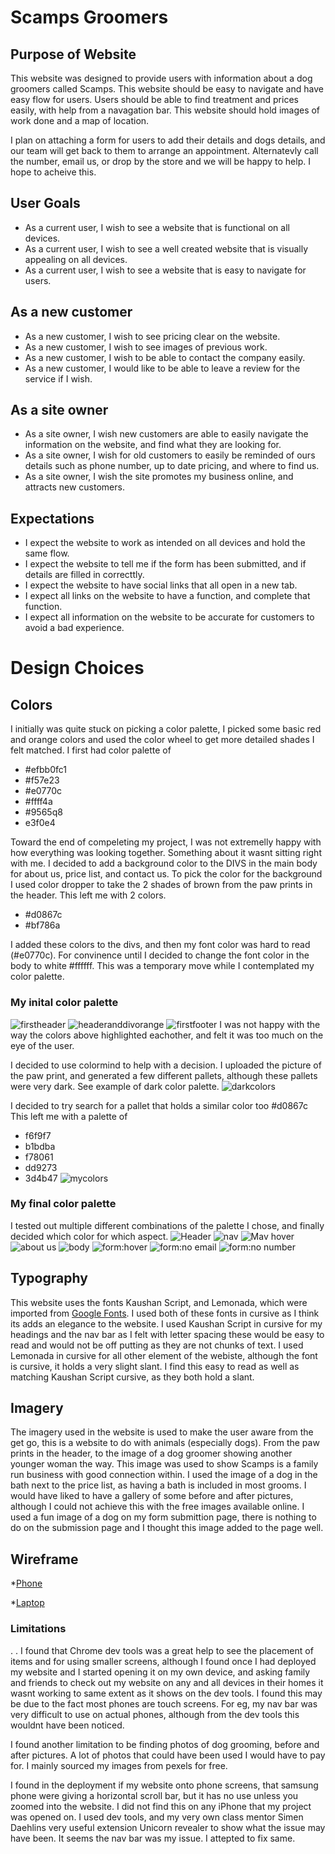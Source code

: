 

# Scamps Groomers
## Purpose of Website
This website was designed to provide users with information about a dog groomers called Scamps. This website should be easy to navigate and have easy flow for users. Users should be able to find treatment and prices easily, with help from a navagation bar. This website should hold images of work done and a map of location.


I plan on attaching a form for users to add their details and dogs details, and our team will get back to them to arrange an appointment. Alternatevly call the number, email us, or drop by the store and we will be happy to help.  I hope to acheive this. 

## User Goals
* As a current user, I wish to see a website that is functional on all devices. 
* As a current user, I wish to see a well created website that is visually appealing on all devices. 
* As a current user, I wish to see a website that is easy to navigate for users.
## As a new customer
* As a new customer, I wish to see pricing clear on the website.
* As a new customer, I wish to see images of previous work.
* As a new customer, I wish to be able to contact the company easily. 
* As a new customer, I would like to be able to leave a review for the service if I wish. 
## As a site owner 
* As a site owner, I wish new customers are able to easily navigate the information on the website, and find what they are looking for. 
* As a site owner, I wish for old customers to easily be reminded of ours details such as phone number, up to date pricing, and where to find us.
* As a site owner, I wish the site promotes my business online, and attracts new customers. 
## Expectations
* I expect the website to work as intended on all devices and hold the same flow. 
* I expect the website to tell me if the form has been submitted, and if details are filled in correcttly. 
* I expect the website to have social links that all open in a new tab. 
* I expect all links on the website to have a function, and complete that function. 
* I expect all information on the website to be accurate for customers to avoid a bad experience. 

# Design Choices 
 
 ## Colors

 I initially was quite stuck on picking a color palette, I picked some basic red and orange colors and used the color wheel to get more detailed shades I felt matched.
 I first had color palette of
 * #efbb0fc1
 * #f57e23
 * #e0770c
 * #ffff4a
 * #9565q8
 * e3f0e4
 
 
 Toward the end of compeleting my project, I was not extremelly happy with how everything was looking together. Something about it wasnt sitting right with me.
I decided to add a background color to the DIVS in the main body for about us, price list, and contact us. To pick the color for the background I used color dropper to take the 2 shades of brown from the paw prints in the header. This left me with 2 colors. 
 * #d0867c
 * #bf786a


I added these colors to the divs, and then my font color was hard to read (#e0770c). For convinence until I decided to change the font color in the body to white #ffffff. This was a temporary move while I contemplated my color palette. 
 ### My inital color palette
 ![firstheader](assets/readme-images/firstheader.png "first header")
 ![headeranddivorange](assets/readme-images/firstheader-firstdiv.png "First header and div")
 ![firstfooter](assets/readme-images/firstfooter.png "first footer")
 I was not happy with the way the colors above highlighted eachother, and felt it was too much on the eye of the user. 

 I decided to use colormind to help with a decision. I uploaded the picture of the paw print, and generated a few different pallets, although these pallets were very dark. See example of dark color palette. 
 ![darkcolors](assets/readme-images/darkcolors-unused.png "dark colors")

 I decided to try search for a pallet that holds a similar color too #d0867c
 This left me with a palette of 
 * f6f9f7
 * b1bdba
 * f78061
 * dd9273
 * 3d4b47
 ![mycolors](assets/readme-images/colorpaletteused.png "My colors")

 ### My final color palette 
 
 I tested out multiple different combinations of the palette I chose, and finally decided which color for which aspect. 
 ![Header](assets/readme-images/used-header.png "My header")
 ![nav](assets/readme-images/nav-bar.png "My nav bar")
 ![Mav hover](assets/readme-images/nav-bar-hover.png "My nav bar :hover")
 ![about us](assets/readme-images/about-us.png "about us")
 ![body](assets/readme-images/used-body.png "body")
 ![form:hover](assets/readme-images/form-hover.png "Hover over submit on form")
 ![form:no email](assets/readme-images/formnoemail.png "form submit with no email")
 ![form:no number](assets/readme-images/formnonumber.png "form submit no number")

 ## Typography 
 This website uses the fonts Kaushan Script, and Lemonada, which were imported from [Google Fonts](https://fonts.google.com/). I used both of these fonts in cursive as I think its adds an elegance to the website. I used Kaushan Script in cursive for my headings and the nav bar as I felt with letter spacing these would be easy to read and would not be off putting as they are not chunks of text. 
 I used Lemonada in cursive for all other element of the webiste, although the font is cursive, it holds a very slight slant. I find this easy to read as well as matching Kaushan Script cursive, as they both hold a slant. 

 ## Imagery
 The imagery used in the website is used to make the user aware from the get go, this is a website to do with animals (especially dogs). From the paw prints in the header, to the image of a dog groomer showing another younger woman the way. This image was used to show Scamps is a family run business with good connection within. I used the image of a dog in the bath next to the price list, as having a bath is included in most grooms. I would have liked to have a gallery of some before and after pictures, although I could not achieve this with the free images available online. I used a fun image of a dog on my form submittion page, there is nothing to do on the submission page and I thought this image added to the page well. 
## Wireframe 
*[Phone](/mybestidea/wireframes/phone)

*[Laptop](/mybestidea/wireframes/wireframe/computer)
   


 ### Limitations
 . . I found that Chrome dev tools was a great help to see the placement of items and for using smaller screens, although I found once I had deployed my website and I started opening it on my own device, and asking family and friends to check out my website on any and all devices in their homes it wasnt working to same extent as it shows on the dev tools. I found this may be due to the fact most phones are touch screens. For eg, my nav bar was very difficult to use on actual phones, although from the dev tools this wouldnt have been noticed. 

 I found another limitation to be finding photos of dog grooming, before and after pictures. A lot of photos that could have been used I would have to pay for. I mainly sourced my images from pexels for free. 

I found in the deployment if my website onto phone screens, that samsung phone were giving a horizontal scroll bar, but it has no use unless you zoomed into the website. I did not find this on any iPhone that my project was opened on. I used dev tools, and my very own class mentor Simen Daehlins very useful extension Unicorn revealer to show what the issue may have been. It seems the nav bar was my issue. I attepted to fix same. 
